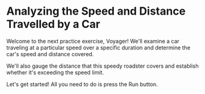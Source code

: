 # Analyzing the Speed and Distance Travelled by a Car

Welcome to the next practice exercise, Voyager! We'll examine a car traveling at a particular speed over a specific duration and determine the car's speed and distance covered.

We'll also gauge the distance that this speedy roadster covers and establish whether it's exceeding the speed limit.

Let's get started! All you need to do is press the Run button.